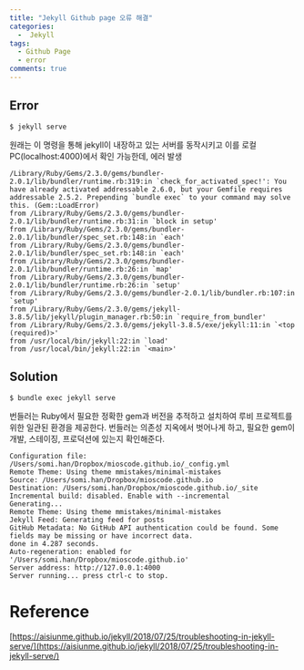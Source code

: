 ```yaml
---
title: "Jekyll Github page 오류 해결"
categories:
  -  Jekyll
tags:
  - Github Page
  - error
comments: true
---
```


## Error
```
$ jekyll serve
```
원래는 이 명령을 통해 jekyll이 내장하고 있는 서버를 동작시키고 이를 로컬 PC(localhost:4000)에서 확인 가능한데, 에러 발생

```
/Library/Ruby/Gems/2.3.0/gems/bundler-2.0.1/lib/bundler/runtime.rb:319:in `check_for_activated_spec!': You have already activated addressable 2.6.0, but your Gemfile requires addressable 2.5.2. Prepending `bundle exec` to your command may solve this. (Gem::LoadError)
from /Library/Ruby/Gems/2.3.0/gems/bundler-2.0.1/lib/bundler/runtime.rb:31:in `block in setup'
from /Library/Ruby/Gems/2.3.0/gems/bundler-2.0.1/lib/bundler/spec_set.rb:148:in `each'
from /Library/Ruby/Gems/2.3.0/gems/bundler-2.0.1/lib/bundler/spec_set.rb:148:in `each'
from /Library/Ruby/Gems/2.3.0/gems/bundler-2.0.1/lib/bundler/runtime.rb:26:in `map'
from /Library/Ruby/Gems/2.3.0/gems/bundler-2.0.1/lib/bundler/runtime.rb:26:in `setup'
from /Library/Ruby/Gems/2.3.0/gems/bundler-2.0.1/lib/bundler.rb:107:in `setup'
from /Library/Ruby/Gems/2.3.0/gems/jekyll-3.8.5/lib/jekyll/plugin_manager.rb:50:in `require_from_bundler'
from /Library/Ruby/Gems/2.3.0/gems/jekyll-3.8.5/exe/jekyll:11:in `<top (required)>'
from /usr/local/bin/jekyll:22:in `load'
from /usr/local/bin/jekyll:22:in `<main>'
```

## Solution
```
$ bundle exec jekyll serve
```
번들러는 Ruby에서 필요한 정확한 gem과 버전을 추적하고 설치하여 루비 프로젝트를 위한 일관된 환경을 제공한다.
번들러는 의존성 지옥에서 벗어나게 하고, 필요한 gem이 개발, 스테이징, 프로덕션에 있는지 확인해준다.
```
Configuration file: /Users/somi.han/Dropbox/mioscode.github.io/_config.yml
Remote Theme: Using theme mmistakes/minimal-mistakes
Source: /Users/somi.han/Dropbox/mioscode.github.io
Destination: /Users/somi.han/Dropbox/mioscode.github.io/_site
Incremental build: disabled. Enable with --incremental
Generating...
Remote Theme: Using theme mmistakes/minimal-mistakes
Jekyll Feed: Generating feed for posts
GitHub Metadata: No GitHub API authentication could be found. Some fields may be missing or have incorrect data.
done in 4.287 seconds.
Auto-regeneration: enabled for '/Users/somi.han/Dropbox/mioscode.github.io'
Server address: http://127.0.0.1:4000
Server running... press ctrl-c to stop.
```

# Reference
[https://aisiunme.github.io/jekyll/2018/07/25/troubleshooting-in-jekyll-serve/](https://aisiunme.github.io/jekyll/2018/07/25/troubleshooting-in-jekyll-serve/)
